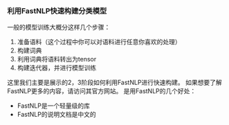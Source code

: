 ### 利用FastNLP快速构建分类模型
一般的模型训练大概分这样几个步骤：
1. 准备语料（这个过程中你可以对语料进行任意你喜欢的处理）
2. 构建词典
3. 利用词典将语料转出为tensor
4. 构建迭代器，并进行模型训练

这里我们主要是展示的2，3阶段如何利用FastNLP进行快速构建。
如果想要了解FastNLP更多的内容，请访问其官方网站。
是用FastNLP的几个好处：
* FastNLP是一个轻量级的库
* FastNLP的说明文档是中文的 
